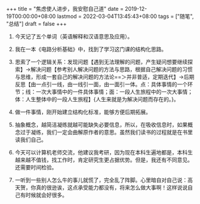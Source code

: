 +++
title = "焦虑使人进步，我安慰自己道"
date = 2019-12-19T00:00:00+08:00
lastmod = 2022-03-04T13:45:43+08:00
tags = ["随笔", "总结"]
draft = false
+++

1.  今天记了五个单词（英语解释和汉语意思及应用）。

2.  我在一本《电路分析基础》中，找到了学习这门课的结构化思路。

3.  思索了一个逻辑关系：发现问题【遇到无法理解的问题，产生疑问想要继续探索】→解决问题【参考别人解决问题的方法与思路，根据自己解决问题的习惯与思维，形成一套自己的解决问题的方法论==＞并非普适，定期迭代】→后期反思【由一点引一线，由一线引一面，由一面引一体。点：具体事情的一个环节；线：一次大事情中的一件具体事情；面：一段人生旅程中的一次大事情；体：人生整体中的一段人生旅程】{人生来就是为解决问题而存在的。}。

4.  做一件事情，刚开始建立结构化标准，能够方便后期拓展。

5.  抽象概念，越简洁凝练就越可能缺失必要信息，所以，在吸收信息时，如果概念过于凝练，我们一定会曲解原作者的意思。虽然我们读书的过程就是在书里读我们自己。

6.  今天可以计算机老师交流，他建议我考研，因为现在本科生遍地都是，本科生越来越不值钱，找工作时，肯定研究生更占据优势。但是，我还有不同意见。还需要时间检验。

7.  一听到一些别人怎么牛的事儿就慌了，完全乱了阵脚。心里暗自对自己说：高天贺，你真的很逊诶，这点承受能力都没有，将来怎么做大事啊！这样说说自己有时候就会好很多。